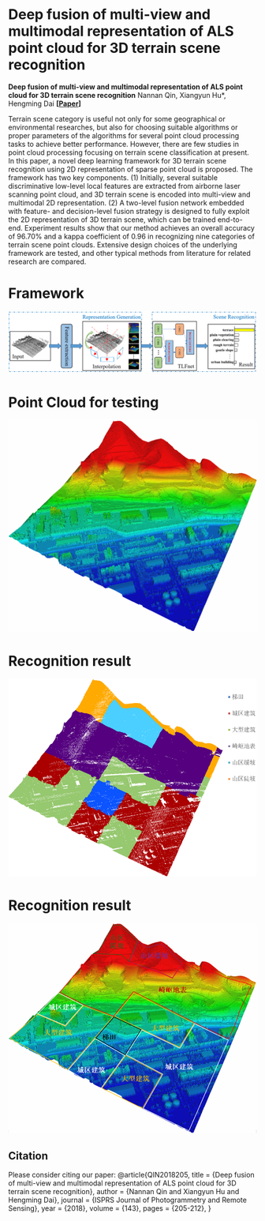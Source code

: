 # Deep fusion of multi-view and multimodal representation of ALS point cloud for 3D terrain scene recognition

**Deep fusion of multi-view and multimodal representation of ALS point cloud for 3D terrain scene recognition**
Nannan Qin, Xiangyun Hu*, Hengming Dai
**[[Paper](https://doi.org/10.1016/j.isprsjprs.2018.03.011)]**

Terrain scene category is useful not only for some geographical or environmental researches, but also for choosing suitable algorithms or proper parameters of the algorithms for several point cloud processing tasks to achieve better performance. However, there are few studies in point cloud processing focusing on terrain scene classification at present. In this paper, a novel deep learning framework for 3D terrain scene recognition using 2D representation of sparse point cloud is proposed. The framework has two key components. (1) Initially, several suitable discriminative low-level local features are extracted from airborne laser scanning point cloud, and 3D terrain scene is encoded into multi-view and multimodal 2D representation. (2) A two-level fusion network embedded with feature- and decision-level fusion strategy is designed to fully exploit the 2D representation of 3D terrain scene, which can be trained end-to-end. Experiment results show that our method achieves an overall accuracy of 96.70% and a kappa coefficient of 0.96 in recognizing nine categories of terrain scene point clouds. Extensive design choices of the underlying framework are tested, and other typical methods from literature for related research are compared.

# Framework
![img](Imgs/pipeline.png)

# Point Cloud for testing
![img](Imgs/pointcloud.png)

# Recognition result
![img](Imgs/recogniton_r1.png)

# Recognition result
![img](Imgs/recogniton_r2.png)

## Citation

Please consider citing our paper:
    @article{QIN2018205,
        title = {Deep fusion of multi-view and multimodal representation of ALS point cloud for 3D terrain scene recognition},
        author = {Nannan Qin and Xiangyun Hu and Hengming Dai},
        journal = {ISPRS Journal of Photogrammetry and Remote Sensing},
        year = {2018},
        volume = {143},
        pages = {205-212},
        }
